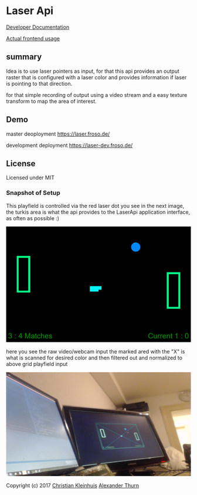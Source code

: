 # Laser Api

[Developer Documentation](LASER_API.md)

[Actual frontend usage](FRONTEND.md)

## summary

Idea is to use laser pointers as input, for that this api provides an output raster that is configured with a laser color and provides information if laser is pointing to that direction.

for that simple recording of output using a video stream and a easy texture transform to map the area of interest.

## Demo

master deoployment
https://laser.froso.de/

development deployment
https://laser-dev.froso.de/

## License

Licensed under MIT

### Snapshot of Setup

This playfield is controlled via the red laser dot you see in the next image, the turkis area is what the api provides to the LaserApi application interface, as often as possible :)

![snapshot-playfield](misc/snapshot-playfield.png "Logo Title Text 1")

here you see the raw video/webcam input the marked ared with the "X" is what is scanned for desired color and then filtered out and normalized to above grid playfield input

![snapshot-video](misc/snapshot-video.png "Logo Title Text 1")

Copyright (c) 2017 [Christian Kleinhuis](https://github.com/alexanderthurn) [Alexander Thurn](https://github.com/alexanderthurn)
